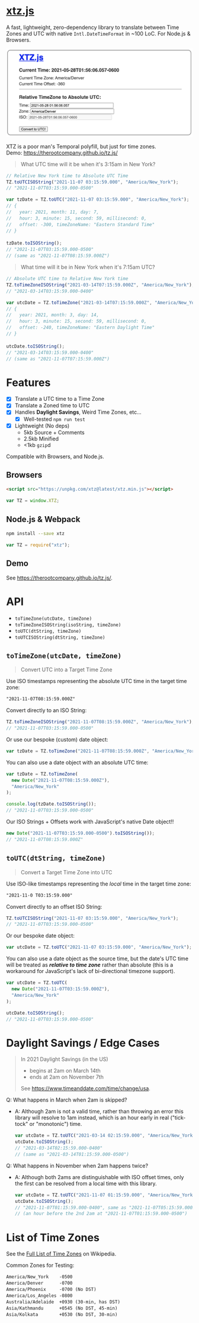 # [xtz.js](https://github.com/therootcompany/tz.js)

A fast, lightweight, zero-dependency library to translate between Time Zones and UTC with native `Intl.DateTimeFormat`
in ~100 LoC. For Node.js & Browsers.

[![](./xtz-preview.png)](https://therootcompany.github.io/tz.js/)

XTZ is a poor man's Temporal polyfill, but just for time zones. \
Demo: <https://therootcompany.github.io/tz.js/>

> What UTC time will it be when it's 3:15am in New York?

```js
// Relative New York time to Absolute UTC Time
TZ.toUTCISOString("2021-11-07 03:15:59.000", "America/New_York");
// "2021-11-07T03:15:59.000-0500"
```

```js
var tzDate = TZ.toUTC("2021-11-07 03:15:59.000", "America/New_York");
// {
//   year: 2021, month: 11, day: 7,
//   hour: 3, minute: 15, second: 59, millisecond: 0,
//   offset: -300, timeZoneName: "Eastern Standard Time"
// }

tzDate.toISOString();
// "2021-11-07T03:15:59.000-0500"
// (same as "2021-11-07T08:15:59.000Z")
```

> What time will it be in New York when it's 7:15am UTC?

```js
// Absolute UTC time to Relative New York time
TZ.toTimeZoneISOString("2021-03-14T07:15:59.000Z", "America/New_York");
// "2021-03-14T03:15:59.000-0400"
```

```js
var utcDate = TZ.toTimeZone("2021-03-14T07:15:59.000Z", "America/New_York");
// {
//   year: 2021, month: 3, day: 14,
//   hour: 3, minute: 15, second: 59, millisecond: 0,
//   offset: -240, timeZoneName: "Eastern Daylight Time"
// }

utcDate.toISOString();
// "2021-03-14T03:15:59.000-0400"
// (same as "2021-11-07T07:15:59.000Z")
```

# Features

- [x] Translate a UTC time to a Time Zone
- [x] Translate a Zoned time to UTC
- [x] Handles **Daylight Savings**, Weird Time Zones, etc...
  - [x] Well-tested `npm run test`
- [x] Lightweight (No deps)
  - 5kb Source + Comments
  - 2.5kb Minified
  - <1kb `gzip`d

Compatible with Browsers, and Node.js.

## Browsers

```html
<script src="https://unpkg.com/xtz@latest/xtz.min.js"></script>
```

```js
var TZ = window.XTZ;
```

## Node.js & Webpack

```bash
npm install --save xtz
```

```js
var TZ = require("xtz");
```

## Demo

See <https://therootcompany.github.io/tz.js/>.

# API

- `toTimeZone(utcDate, timeZone)`
- `toTimeZoneISOString(isoString, timeZone)`
- `toUTC(dtString, timeZone)`
- `toUTCISOString(dtString, timeZone)`

## `toTimeZone(utcDate, timeZone)`

> Convert UTC into a Target Time Zone

Use ISO timestamps representing the absolute UTC time in the target time zone:

```txt
"2021-11-07T08:15:59.000Z"
```

Convert directly to an ISO String:

```js
TZ.toTimeZoneISOString("2021-11-07T08:15:59.000Z", "America/New_York");
// "2021-11-07T03:15:59.000-0500"
```

Or use our bespoke (custom) date object:

```js
var tzDate = TZ.toTimeZone("2021-11-07T08:15:59.000Z", "America/New_York");
```

You can also use a date object with an absolute UTC time:

```js
var tzDate = TZ.toTimeZone(
  new Date("2021-11-07T08:15:59.000Z"),
  "America/New_York"
);
```

```js
console.log(tzDate.toISOString());
// "2021-11-07T03:15:59.000-0500"
```

Our ISO Strings + Offsets work with JavaScript's native Date object!!

```js
new Date("2021-11-07T03:15:59.000-0500").toISOString());
// "2021-11-07T08:15:59.000Z"
```

## `toUTC(dtString, timeZone)`

> Convert a Target Time Zone into UTC

Use ISO-like timestamps representing the _local_ time in the target time zone:

```txt
"2021-11-0 T03:15:59.000"
```

Convert directly to an offset ISO String:

```js
TZ.toUTCISOString("2021-11-07 03:15:59.000", "America/New_York");
// "2021-11-07T03:15:59.000-0500"
```

Or our bespoke date object:

```js
var utcDate = TZ.toUTC("2021-11-07 03:15:59.000", "America/New_York");
```

You can also use a date object as the source time, but the date's UTC time will be treated as **_relative to time
zone_** rather than absolute (this is a workaround for JavaScript's lack of bi-directional timezone support).

```js
var utcDate = TZ.toUTC(
  new Date("2021-11-07T03:15:59.000Z"),
  "America/New_York"
);
```

```js
utcDate.toISOString();
// "2021-11-07T03:15:59.000-0500"
```

# Daylight Savings / Edge Cases

> In 2021 Daylight Savings (in the US)
>
> - begins at 2am on March 14th
> - ends at 2am on November 7th
>
> See <https://www.timeanddate.com/time/change/usa>.

Q: What happens in March when 2am is skipped?

- A: Although 2am is not a valid time, rather than throwing an error this library will resolve to 1am instead, which
  is an hour early in real ("tick-tock" or "monotonic") time.
  ```js
  var utcDate = TZ.toUTC("2021-03-14 02:15:59.000", "America/New_York");
  utcDate.toISOString();
  // "2021-03-14T02:15:59.000-0400"
  // (same as "2021-03-14T01:15:59.000-0500")
  ```

Q: What happens in November when 2am happens twice?

- A: Although both 2ams are distinguishable with ISO offset times, only the first can be resolved from a local time
  with this library.
  ```js
  var utcDate = TZ.toUTC("2021-11-07 01:15:59.000", "America/New_York");
  utcDate.toISOString();
  // "2021-11-07T01:15:59.000-0400", same as "2021-11-07T05:15:59.000Z"
  // (an hour before the 2nd 2am at "2021-11-07T01:15:59.000-0500")
  ```

# List of Time Zones

See the [Full List of Time Zones](https://en.wikipedia.org/wiki/List_of_tz_database_time_zones) on Wikipedia.

Common Zones for Testing:

```txt
America/New_York    -0500
America/Denver      -0700
America/Phoenix     -0700 (No DST)
America/Los_Angeles -0800
Australia/Adelaide  +0930 (30-min, has DST)
Asia/Kathmandu      +0545 (No DST, 45-min)
Asia/Kolkata        +0530 (No DST, 30-min)
```
